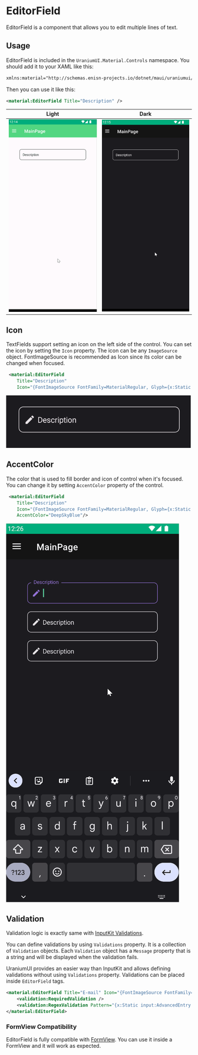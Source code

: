 # EditorField
EditorField is a component that allows you to edit multiple lines of text.

## Usage
EditorField is included in the `UraniumUI.Material.Controls` namespace. You should add it to your XAML like this:

```xml
xmlns:material="http://schemas.enisn-projects.io/dotnet/maui/uraniumui/material"
```

Then you can use it like this:

```xml
<material:EditorField Title="Description" />
```

| Light | Dark |
| --- | --- |
| ![MAUI EditorView](../../../../images/editorfield-demo-android-light.gif) | ![MAUI EditorView](../../../../images/editorfield-demo-android-dark.gif) |


## Icon
TextFields support setting an icon on the left side of the control. You can set the icon by setting the `Icon` property. The icon can be any `ImageSource` object. FontImageSource is recommended as Icon since its color can be changed when focused.

```xml
 <material:EditorField
    Title="Description"
    Icon="{FontImageSource FontFamily=MaterialRegular, Glyph={x:Static m:MaterialRegular.Edit}}"/>
```

![MAUI EditorView icon](../../../../images/editorfield-icon-android-dark.png)

## AccentColor
The color that is used to fill border and icon of control when it's focused. You can change it by setting `AccentColor` property of the control.

```xml
 <material:EditorField
    Title="Description"
    Icon="{FontImageSource FontFamily=MaterialRegular, Glyph={x:Static m:MaterialRegular.Edit}}"
    AccentColor="DeepSkyBlue"/>
```


![MAUI AccentColor InputField](../../../../images/editorfield-accentcolor-android-dark.gif)


## Validation

Validation logic is exactly same with [InputKit Validations](https://enisn-projects.io/docs/en/inputkit/latest/components/controls/FormView#validations).

You can define validations by using `Validations` property. It is a collection of `Validation` objects. Each `Validation` object has a `Message` property that is a string and will be displayed when the validation fails.

UraniumUI provides an easier way than InputKit and allows defining validations without using `Validations` property. Validations can be placed inside `EditorField` tags.

```xml
<material:EditorField Title="E-mail" Icon="{FontImageSource FontFamily=MaterialRegular, Glyph={x:Static m:MaterialRegular.Email}}">
    <validation:RequiredValidation />
    <validation:RegexValidation Pattern="{x:Static input:AdvancedEntry.REGEX_EMAIL}" Message="Invalid email address" />
</material:EditorField>
```

### FormView Compatibility
EditorField is fully compatible with [FormView](https://enisn-projects.io/docs/en/inputkit/latest/components/controls/FormView). You can use it inside a FormView and it will work as expected.